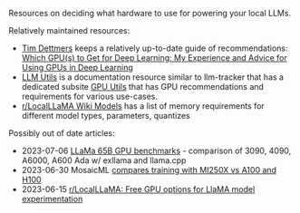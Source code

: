 Resources on deciding what hardware to use for powering your local LLMs.

Relatively maintained resources:

- [Tim Dettmers](https://timdettmers.com/about/) keeps a relatively up-to-date guide of recommendations: [Which GPU(s) to Get for Deep Learning: My Experience and Advice for Using GPUs in Deep Learning](https://timdettmers.com/2023/01/30/which-gpu-for-deep-learning/)
- [LLM Utils](https://llm-utils.org/Home) is a documentation resource similar to llm-tracker that has a dedicated subsite [GPU Utils](https://gpus.llm-utils.org/) that has GPU recommendations and requirements for various use-cases. 
- [r/LocalLLaMA Wiki Models](https://www.reddit.com/r/LocalLLaMA/wiki/models/) has a list of memory requirements for different model types, parameters, quantizes

Possibly out of date articles:

- 2023-07-06 [LLaMa 65B GPU benchmarks](https://www.reddit.com/r/LocalLLaMA/comments/14s7j9j/llama_65b_gpu_benchmarks/) - comparison of 3090, 4090, A6000, A600 Ada w/ exllama and llama.cpp
- 2023-06-30 MosaicML [compares training with MI250X vs A100 and H100](https://www.mosaicml.com/blog/amd-mi250)
- 2023-06-15 [r/LocalLLaMA: Free GPU options for LlaMA model experimentation](https://www.reddit.com/r/LocalLLaMA/comments/14a0bs9/free_gpu_options_for_llama_model_experimentation/)